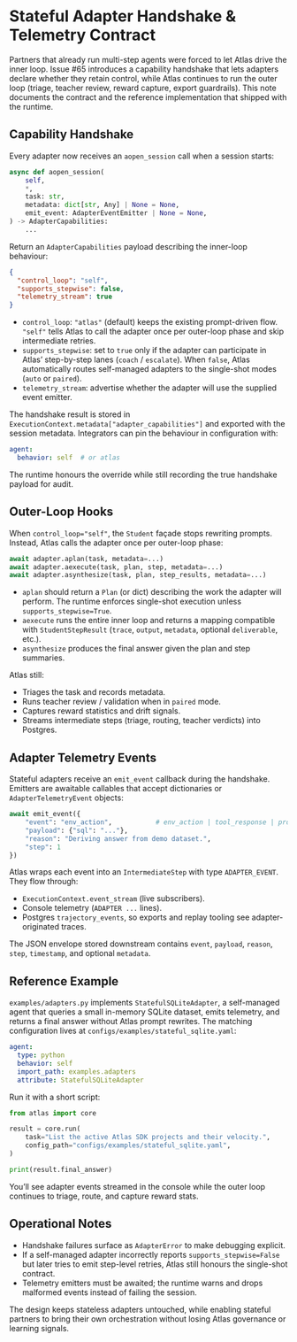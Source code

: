 # Stateful Adapter Handshake & Telemetry Contract

Partners that already run multi-step agents were forced to let Atlas drive the inner loop. Issue #65 introduces a capability handshake that lets adapters declare whether they retain control, while Atlas continues to run the outer loop (triage, teacher review, reward capture, export guardrails). This note documents the contract and the reference implementation that shipped with the runtime.

## Capability Handshake

Every adapter now receives an `aopen_session` call when a session starts:

```python
async def aopen_session(
    self,
    *,
    task: str,
    metadata: dict[str, Any] | None = None,
    emit_event: AdapterEventEmitter | None = None,
) -> AdapterCapabilities:
    ...
```

Return an `AdapterCapabilities` payload describing the inner-loop behaviour:

```json
{
  "control_loop": "self",
  "supports_stepwise": false,
  "telemetry_stream": true
}
```

- `control_loop`: `"atlas"` (default) keeps the existing prompt-driven flow. `"self"` tells Atlas to call the adapter once per outer-loop phase and skip intermediate retries.
- `supports_stepwise`: set to `true` only if the adapter can participate in Atlas’ step-by-step lanes (`coach` / `escalate`). When `false`, Atlas automatically routes self-managed adapters to the single-shot modes (`auto` or `paired`).
- `telemetry_stream`: advertise whether the adapter will use the supplied event emitter.

The handshake result is stored in `ExecutionContext.metadata["adapter_capabilities"]` and exported with the session metadata. Integrators can pin the behaviour in configuration with:

```yaml
agent:
  behavior: self  # or atlas
```

The runtime honours the override while still recording the true handshake payload for audit.

## Outer-Loop Hooks

When `control_loop="self"`, the `Student` façade stops rewriting prompts. Instead, Atlas calls the adapter once per outer-loop phase:

```python
await adapter.aplan(task, metadata=...)
await adapter.aexecute(task, plan, step, metadata=...)
await adapter.asynthesize(task, plan, step_results, metadata=...)
```

- `aplan` should return a `Plan` (or dict) describing the work the adapter will perform. The runtime enforces single-shot execution unless `supports_stepwise=True`.
- `aexecute` runs the entire inner loop and returns a mapping compatible with `StudentStepResult` (`trace`, `output`, `metadata`, optional `deliverable`, etc.).
- `asynthesize` produces the final answer given the plan and step summaries.

Atlas still:
- Triages the task and records metadata.
- Runs teacher review / validation when in `paired` mode.
- Captures reward statistics and drift signals.
- Streams intermediate steps (triage, routing, teacher verdicts) into Postgres.

## Adapter Telemetry Events

Stateful adapters receive an `emit_event` callback during the handshake. Emitters are awaitable callables that accept dictionaries or `AdapterTelemetryEvent` objects:

```python
await emit_event({
    "event": "env_action",           # env_action | tool_response | progress | error
    "payload": {"sql": "..."},
    "reason": "Deriving answer from demo dataset.",
    "step": 1
})
```

Atlas wraps each event into an `IntermediateStep` with type `ADAPTER_EVENT`. They flow through:
- `ExecutionContext.event_stream` (live subscribers).
- Console telemetry (`ADAPTER ...` lines).
- Postgres `trajectory_events`, so exports and replay tooling see adapter-originated traces.

The JSON envelope stored downstream contains `event`, `payload`, `reason`, `step`, `timestamp`, and optional `metadata`.

## Reference Example

`examples/adapters.py` implements `StatefulSQLiteAdapter`, a self-managed agent that queries a small in-memory SQLite dataset, emits telemetry, and returns a final answer without Atlas prompt rewrites. The matching configuration lives at `configs/examples/stateful_sqlite.yaml`:

```yaml
agent:
  type: python
  behavior: self
  import_path: examples.adapters
  attribute: StatefulSQLiteAdapter
```

Run it with a short script:

```python
from atlas import core

result = core.run(
    task="List the active Atlas SDK projects and their velocity.",
    config_path="configs/examples/stateful_sqlite.yaml",
)

print(result.final_answer)
```

You’ll see adapter events streamed in the console while the outer loop continues to triage, route, and capture reward stats.

## Operational Notes

- Handshake failures surface as `AdapterError` to make debugging explicit.
- If a self-managed adapter incorrectly reports `supports_stepwise=False` but later tries to emit step-level retries, Atlas still honours the single-shot contract.
- Telemetry emitters must be awaited; the runtime warns and drops malformed events instead of failing the session.

The design keeps stateless adapters untouched, while enabling stateful partners to bring their own orchestration without losing Atlas governance or learning signals.
